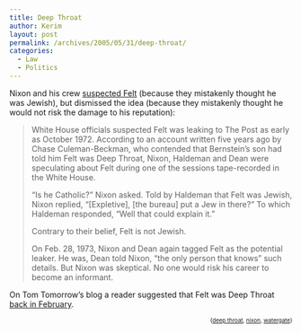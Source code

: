 ```yaml
---
title: Deep Throat
author: Kerim
layout: post
permalink: /archives/2005/05/31/deep-throat/
categories:
  - Law
  - Politics
---
```

Nixon and his crew <a href="http://www.washingtonpost.com/wp-dyn/content/article/2005/05/31/AR2005053101411_pf.html" onclick="_gaq.push(['_trackEvent', 'outbound-article', 'http://www.washingtonpost.com/wp-dyn/content/article/2005/05/31/AR2005053101411_pf.html', 'suspected Felt']);" >suspected Felt</a> (because they mistakenly thought he was Jewish), but dismissed the idea (because they mistakenly thought he would not risk the damage to his reputation):

> White House officials suspected Felt was leaking to The Post as early as October 1972. According to an account written five years ago by Chase Culeman-Beckman, who contended that Bernstein&#8217;s son had told him Felt was Deep Throat, Nixon, Haldeman and Dean were speculating about Felt during one of the sessions tape-recorded in the White House.
> 
> &#8220;Is he Catholic?&#8221; Nixon asked. Told by Haldeman that Felt was Jewish, Nixon replied, &#8220;[Expletive], [the bureau] put a Jew in there?&#8221; To which Haldeman responded, &#8220;Well that could explain it.&#8221;
> 
> Contrary to their belief, Felt is not Jewish.
> 
> On Feb. 28, 1973, Nixon and Dean again tagged Felt as the potential leaker. He was, Dean told Nixon, &#8220;the only person that knows&#8221; such details. But Nixon was skeptical. No one would risk his career to become an informant.

On Tom Tomorrow&#8217;s blog a reader suggested that Felt was Deep Throat <a href="http://www.thismodernworld.com/weblog/mtarchives/week_2005_02_06.html#002035" onclick="_gaq.push(['_trackEvent', 'outbound-article', 'http://www.thismodernworld.com/weblog/mtarchives/week_2005_02_06.html#002035', 'back in February']);" >back in February</a>.<!-- technorati tags start -->

<div style="text-align:right;">
  <span style="font-size:x-small;">{<a href="http://technorati.com/tag/deep throat" onclick="_gaq.push(['_trackEvent', 'outbound-article', 'http://technorati.com/tag/deep throat', 'deep throat']);"  rel="tag">deep throat</a>, <a href="http://technorati.com/tag/nixon" onclick="_gaq.push(['_trackEvent', 'outbound-article', 'http://technorati.com/tag/nixon', 'nixon']);"  rel="tag">nixon</a>, <a href="http://technorati.com/tag/watergate" onclick="_gaq.push(['_trackEvent', 'outbound-article', 'http://technorati.com/tag/watergate', 'watergate']);"  rel="tag">watergate</a>}</span>


<!-- technorati tags end -->

